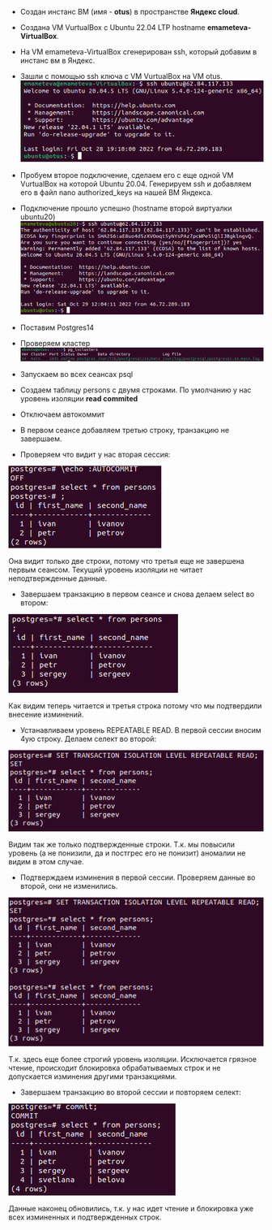 * Создан инстанс ВМ (имя - **otus**) в пространстве **Яндекс cloud**.
* Создана VM VurtualBox c Ubuntu 22.04 LTP hostname **emameteva-VirtualBox**.
* На VM emameteva-VirtualBox сгенерирован ssh, который добавим в инстанс вм в Яндекс.
* Зашли с помощью ssh ключа с VM VurtualBox на VM otus.
![подключение](Screenshot_1.png)
* Пробуем второе подключение, сделаем его с еще одной VM VurtualBox на которой Ubuntu 20.04. Генерируем ssh и добавляем его в файл nano authorized_keys на нашей ВМ Яндекса.
* Подключение прошло успешно (hostname второй виртуалки ubuntu20)
![второе подключение](Screenshot_2.png)
* Поставим Postgres14
* Проверяем кластер
![кластер](Screenshot_3.png)
* Запускаем во всех сеансах psql

* Создаем таблицу persons с двумя строками. По умолчанию у нас уровень изоляции **read commited**
* Отключаем автокоммит
* В первом сеансе добавляем третью строку, транзакцию не завершаем.
* Проверяем что видит у нас вторая сессия:

![select](Screenshot_4.png)

Она видит только две строки, потому что третья еще не завершена первым сеансом. Текущий уровень изоляции не читает неподтвержденные данные.
* Завершаем транзакцию в первом сеансе и снова делаем select во втором:

![select](Screenshot_5.png)

Как видим теперь читается и третья строка потому что мы подтвердили внесение изминений.

* Устанавливаем уровень REPEATABLE READ.
В первой сессии вносим 4ую строку. Делаем селект во второй:

![select](Screenshot_6.png)

Видим так же только подтвержденные строки. Т.к. мы повысили уровень (а не понизили, да и постгрес его не понизит) аномалии не видим в этом случае.
* Подтверждаем изминения в первой сессии. Проверяем данные во второй, они не изменились.

![select](Screenshot_7.png)

Т.к. здесь еще более строгий уровень изоляции. Исключается грязное чтение, происходит блокировка обрабатываемых строк и не допускается изминения другими транзакциями.

* Завершаем транзакцию во второй сессии и повторяем селект:

![select](Screenshot_8.png)

Данные наконец обновились, т.к. у нас идет чтение и блокировка уже всех изминенных и подтвержденных строк.




